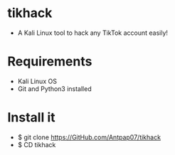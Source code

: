 # tikhack
* A Kali Linux tool to hack any TikTok account easily!
# Requirements
* Kali Linux OS
* Git and Python3 installed
# Install it
* $ git clone https://GitHub.com/Antpap07/tikhack
* $ CD tikhack
